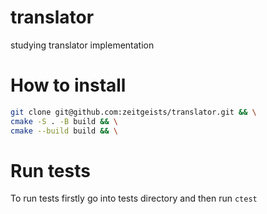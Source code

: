 # translator
studying translator implementation

# How to install
```bash
git clone git@github.com:zeitgeists/translator.git && \
cmake -S . -B build && \
cmake --build build && \
```

# Run tests
To run tests firstly go into tests directory and then run `ctest`
